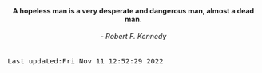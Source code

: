 
<div align="center"><b><span>A hopeless man is a very desperate and dangerous man, almost a dead man.</span></b><br><br><i> - Robert F. Kennedy</i></div>
<br><br><kbd>Last updated:Fri Nov 11 12:52:29 2022</kbd>